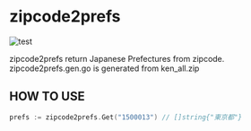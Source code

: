 # zipcode2prefs

![test](https://github.com/soh335/zipcode2prefs/workflows/test/badge.svg)

zipcode2prefs return Japanese Prefectures from zipcode.
zipcode2prefs.gen.go is generated from ken_all.zip

## HOW TO USE

```go
prefs := zipcode2prefs.Get("1500013") // []string{"東京都"}
```
